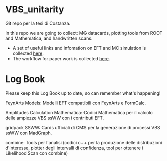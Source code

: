 # VBS_unitarity
Git repo per la tesi di Costanza.

In this repo we are going to collect: MG datacards, plotting tools from ROOT and Mathematica, and handwritten scans.
- A set of useful links and infomation on EFT and MC simulation is collected [here](https://github.com/mpresill/VBS_unitarity/blob/main/GoodToKnowEFT.md). 
- The workflow for paper work is collected [here](https://github.com/mpresill/VBS_unitarity/blob/main/workflow.md).






# Log Book
Please keep this Log Book up to date, so can remember what's happening!

FeynArts Models:
Modelli EFT compatibili con FeynArts e FormCalc. 

Amplitudes Calculation Mathematica:
Codici Mathematica per il calcolo delle ampiezze VBS ssWW con i contributi EFT.


gridpack SSWW:
Cards ufficiali di CMS per la generazione di processi VBS ssWW con MadGraph.

combine:
Tools per l'analisi (codici c++ per la produzione delle distribuzioni d'interesse, plotter degli intervalli di confidenza, tool per ottenere i Likelihood Scan con combine)
